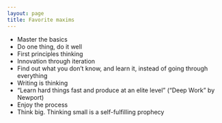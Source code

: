 ```yaml
---
layout: page
title: Favorite maxims
---
```


- Master the basics
- Do one thing, do it well
- First principles thinking
- Innovation through iteration
- Find out what you don’t know, and learn it, instead of going through everything
- Writing is thinking
- “Learn hard things fast and produce at an elite level” (“Deep Work” by Newport)
- Enjoy the process
- Think big. Thinking small is a self-fulfilling prophecy
